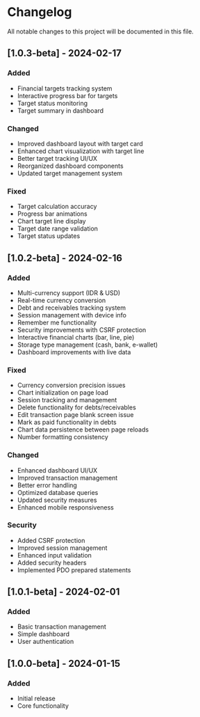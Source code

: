 # Changelog
All notable changes to this project will be documented in this file.

## [1.0.3-beta] - 2024-02-17

### Added
- Financial targets tracking system
- Interactive progress bar for targets
- Target status monitoring
- Target summary in dashboard

### Changed
- Improved dashboard layout with target card
- Enhanced chart visualization with target line
- Better target tracking UI/UX
- Reorganized dashboard components
- Updated target management system

### Fixed
- Target calculation accuracy
- Progress bar animations
- Chart target line display
- Target date range validation
- Target status updates

## [1.0.2-beta] - 2024-02-16

### Added
- Multi-currency support (IDR & USD)
- Real-time currency conversion
- Debt and receivables tracking system
- Session management with device info
- Remember me functionality
- Security improvements with CSRF protection
- Interactive financial charts (bar, line, pie)
- Storage type management (cash, bank, e-wallet)
- Dashboard improvements with live data

### Fixed
- Currency conversion precision issues
- Chart initialization on page load
- Session tracking and management
- Delete functionality for debts/receivables
- Edit transaction page blank screen issue
- Mark as paid functionality in debts
- Chart data persistence between page reloads
- Number formatting consistency

### Changed
- Enhanced dashboard UI/UX
- Improved transaction management
- Better error handling
- Optimized database queries
- Updated security measures
- Enhanced mobile responsiveness

### Security
- Added CSRF protection
- Improved session management
- Enhanced input validation
- Added security headers
- Implemented PDO prepared statements

## [1.0.1-beta] - 2024-02-01
### Added
- Basic transaction management
- Simple dashboard
- User authentication

## [1.0.0-beta] - 2024-01-15
### Added
- Initial release
- Core functionality
